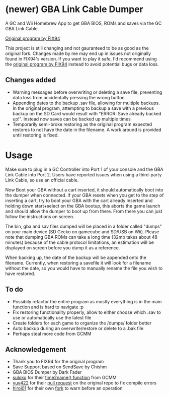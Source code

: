 # (newer) GBA Link Cable Dumper
A GC and Wii Homebrew App to get GBA BIOS, ROMs and saves via the GC GBA Link Cable.

[Original program by FIX94](https://github.com/FIX94/gba-link-cable-dumper/)

This project is still changing and not gauranteed to be as good as the original fork. Changes made by me may end up in issues not originally found in FIX94's version. If you want to play it safe, I'd recommend using the [original program by FIX94](https://github.com/FIX94/gba-link-cable-dumper/) instead to avoid potential bugs or data loss.

## Changes added

* Warning messages before overwriting or deleting a save file, preventing data loss from accidentally pressing the wrong button
* Appending dates to the backup .sav file, allowing for multiple backups. In the original program, attempting to backup a save with a previous backup on the SD Card would result with "ERROR: Save already backed up!". Instead now saves can be backed up multiple times
* Temporarily semi-broke restoring as the original program expected restores to not have the date in the filename. A work around is provided until restoring is fixed.

# Usage
Make sure to plug in a GC Controller into Port 1 of your console and the GBA Link Cable into Port 2. Users have reported issues when using a third-party Link Cable, so use an official cable.

Now Boot your GBA without a cart inserted, it should automatically boot into the dumper when connected. If your GBA resets when you get to the step of inserting a cart, try to boot your GBA with the cart already inserted and holding down start+select on the GBA bootup, this aborts the game launch and should allow the dumper to boot up from there. From there you can just follow the instructions on screen.  
  
The bin, gba and sav files dumped will be placed in a folder called "dumps" on your main device (SD Gecko on gamecube and SD/USB on Wii). Please note that dumping GBA ROMs can take a long time (32mb takes about 48 minutes) because of the cable protocol limitations, an estimation will be displayed on screen before you dump it as a reference.

When backing up, the date of the backup will be appended onto the filename. Currently, when restoring a savefile it will look for a filename without the date, so you would have to manually rename the file you wish to have restored.

## To do
* Possibily refactor the entire program as mostly everything is in the main function and is hard to navigate :p
* Fix restoring functionality properly, allow to either choose which .sav to use or automatically use the latest file
* Create folders for each game to organize the /dumps/ folder better
* Auto backup during an overwrite/restore or delete to a .bak file
* Perhaps steal more code from GCMM


## Acknowledgement
- Thank you to FIX94 for the original program
- Save Support based on SendSave by Chishm
- GBA BIOS Dumper by Dark Fader
- [suloko](https://github.com/suloku/gcmm) for their [time2name() function](https://github.com/suloku/gcmm/blob/master/source/raw.c) from GCMM
- [yuv422](https://github.com/yuv422/gba-link-cable-dumper) for their [pull request](https://github.com/FIX94/gba-link-cable-dumper/pull/22) on the original repo to fix compile errors
- [hiroi01](https://github.com/hiroi01/gba-link-cable-dumper) for their own [fork](https://github.com/hiroi01/gba-link-cable-dumper/commit/e88f7d4596d974c92a190dec4a6fe1c3d195a93a) to warn before an operation



